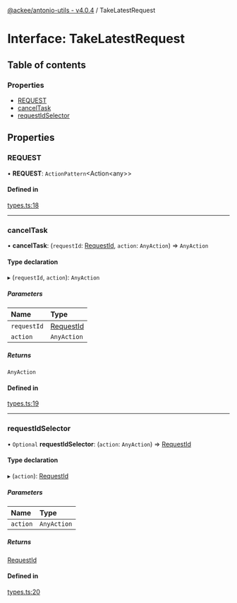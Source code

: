 [@ackee/antonio-utils - v4.0.4](../README.md) / TakeLatestRequest

# Interface: TakeLatestRequest

## Table of contents

### Properties

-   [REQUEST](takelatestrequest.md#request)
-   [cancelTask](takelatestrequest.md#canceltask)
-   [requestIdSelector](takelatestrequest.md#requestidselector)

## Properties

### REQUEST

• **REQUEST**: `ActionPattern`<Action<any\>\>

#### Defined in

[types.ts:18](https://github.com/AckeeCZ/antonio/blob/326f728/packages/@ackee/antonio-utils/src/types.ts#L18)

---

### cancelTask

• **cancelTask**: (`requestId`: [RequestId](../README.md#requestid), `action`: `AnyAction`) => `AnyAction`

#### Type declaration

▸ (`requestId`, `action`): `AnyAction`

##### Parameters

| Name        | Type                                |
| :---------- | :---------------------------------- |
| `requestId` | [RequestId](../README.md#requestid) |
| `action`    | `AnyAction`                         |

##### Returns

`AnyAction`

#### Defined in

[types.ts:19](https://github.com/AckeeCZ/antonio/blob/326f728/packages/@ackee/antonio-utils/src/types.ts#L19)

---

### requestIdSelector

• `Optional` **requestIdSelector**: (`action`: `AnyAction`) => [RequestId](../README.md#requestid)

#### Type declaration

▸ (`action`): [RequestId](../README.md#requestid)

##### Parameters

| Name     | Type        |
| :------- | :---------- |
| `action` | `AnyAction` |

##### Returns

[RequestId](../README.md#requestid)

#### Defined in

[types.ts:20](https://github.com/AckeeCZ/antonio/blob/326f728/packages/@ackee/antonio-utils/src/types.ts#L20)
